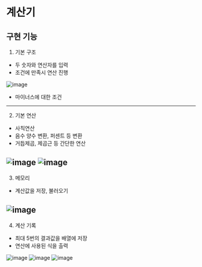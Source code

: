 # 계산기

## 구현 기능

1. 기본 구조
  - 두 숫자와 연산자를 입력
  - 조건에 만족시 연산 진행

![image](https://github.com/user-attachments/assets/70bf7087-c47f-40c8-83c5-4ba626e08f8a)
- 마이너스에 대한 조건
  
---
2. 기본 연산
  - 사칙연산
  - 음수 양수 변환, 퍼센트 등 변환
  - 거듭제곱, 제곱근 등 간단한 연산

![image](https://github.com/user-attachments/assets/879d73b4-a3c9-4d6f-bb3a-b9e675e679e8)
![image](https://github.com/user-attachments/assets/46860b23-b28d-4ca5-a03b-5ac1cb1c7f9c)
---
3. 메모리
  - 계산값을 저장, 불러오기

![image](https://github.com/user-attachments/assets/929e694f-6f37-4205-bbf7-4494241cf7bf)
---
4. 계산 기록
  - 최대 5번의 결과값을 배열에 저장
  - 연산에 사용된 식을 출력

![image](https://github.com/user-attachments/assets/266d8dd1-8a15-4125-8262-61ec582c450f)
![image](https://github.com/user-attachments/assets/ab984772-f390-4bc8-94f4-77c6077997ff)
![image](https://github.com/user-attachments/assets/181b8dda-8a9c-4d3b-aaca-3f1a5c649763)

